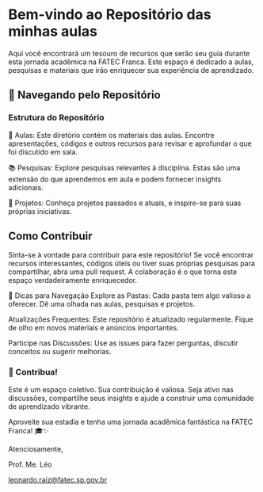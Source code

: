 # Bem-vindo ao Repositório das minhas aulas

Aqui você encontrará um tesouro de recursos que serão seu guia durante esta jornada acadêmica na FATEC Franca. Este espaço é dedicado a aulas, pesquisas e materiais que irão enriquecer sua experiência de aprendizado.

## 🚀 Navegando pelo Repositório
### Estrutura do Repositório
📂 Aulas: Este diretório contém os materiais das aulas. Encontre apresentações, códigos e outros recursos para revisar e aprofundar o que foi discutido em sala.

📚 Pesquisas: Explore pesquisas relevantes à disciplina. Estas são uma extensão do que aprendemos em aula e podem fornecer insights adicionais.

📁 Projetos: Conheça projetos passados e atuais, e inspire-se para suas próprias iniciativas.

## Como Contribuir
Sinta-se à vontade para contribuir para este repositório! Se você encontrar recursos interessantes, códigos úteis ou tiver suas próprias pesquisas para compartilhar, abra uma pull request. A colaboração é o que torna este espaço verdadeiramente enriquecedor.

📌 Dicas para Navegação
Explore as Pastas: Cada pasta tem algo valioso a oferecer. Dê uma olhada nas aulas, pesquisas e projetos.

Atualizações Frequentes: Este repositório é atualizado regularmente. Fique de olho em novos materiais e anúncios importantes.

Participe nas Discussões: Use as issues para fazer perguntas, discutir conceitos ou sugerir melhorias.

### 🤝 Contribua!

Este é um espaço coletivo. Sua contribuição é valiosa. Seja ativo nas discussões, compartilhe seus insights e ajude a construir uma comunidade de aprendizado vibrante.

Aproveite sua estadia e tenha uma jornada acadêmica fantástica na FATEC Franca! 🎓✨

Atenciosamente,

Prof. Me. Léo

leonardo.raiz@fatec.sp.gov.br